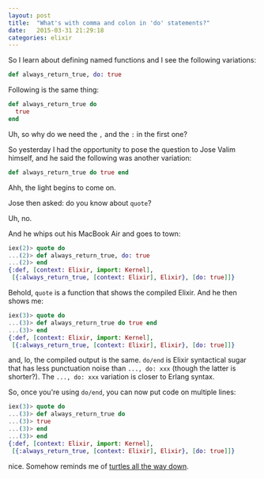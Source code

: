 ```yaml
---
layout: post
title:  "What's with comma and colon in 'do' statements?"
date:   2015-03-31 21:29:18
categories: elixir
---
```

So I learn about defining named functions and I see the following variations:

```elixir
def always_return_true, do: true
```

Following is the same thing:

```elixir
def always_return_true do
  true
end
```

Uh, so why do we need the `,` and the `:` in the first one?

So yesterday I had the opportunity to pose the question to Jose Valim himself, and he said the following was another variation:

```elixir
def always_return_true do true end
```

Ahh, the light begins to come on.

Jose then asked: do you know about `quote`?

Uh, no.

And he whips out his MacBook Air and goes to town:

```elixir
iex(2)> quote do
...(2)> def always_return_true, do: true
...(2)> end
{:def, [context: Elixir, import: Kernel],
 [{:always_return_true, [context: Elixir], Elixir}, [do: true]]}
```

Behold, `quote` is a function that shows the compiled Elixir.  And he then shows me:

```elixir
iex(3)> quote do
...(3)> def always_return_true do true end
...(3)> end
{:def, [context: Elixir, import: Kernel],
 [{:always_return_true, [context: Elixir], Elixir}, [do: true]]}
```

and, lo, the compiled output is the same.  `do/end` is Elixir syntactical sugar that has less punctuation
noise than `..., do: xxx` (though the latter is shorter?).  The `..., do: xxx` variation is closer to Erlang syntax.

So, once you're using `do/end`, you can now put code on multiple lines:

```elixir
iex(3)> quote do
...(3)> def always_return_true do
...(3)> true
...(3)> end
...(3)> end
{:def, [context: Elixir, import: Kernel],
 [{:always_return_true, [context: Elixir], Elixir}, [do: true]]}
```

nice.  Somehow reminds me of [turtles all the way down](http://en.wikipedia.org/wiki/Turtles_all_the_way_down).
